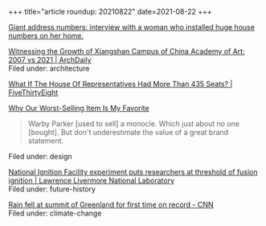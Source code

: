 +++
title="article roundup: 20210822"
date=2021-08-22
+++

[Giant address numbers: interview with a woman who installed huge house numbers on her home.](https://slate.com/human-interest/2021/08/giant-address-numbers-house-numbers-wood-interview.html)  

[Witnessing the Growth of Xiangshan Campus of China Academy of Art: 2007 vs 2021 | ArchDaily](https://www.archdaily.com/966754/witnessing-the-growth-of-xiangshan-campus-of-china-academy-of-art-2007-vs-2021)  
Filed under: architecture

[What If The House Of Representatives Had More Than 435 Seats? | FiveThirtyEight](https://projects.fivethirtyeight.com/435-representatives/)  

[Why Our Worst-Selling Item Is My Favorite](https://www.inc.com/neil-blumenthal/why-we-sell-a-monocle.html)  
> Warby Parker [used to sell] a monocle. Which just about no one [bought]. But don't underestimate the value of a great brand statement.

Filed under: design

[National Ignition Facility experiment puts researchers at threshold of fusion ignition | Lawrence Livermore National Laboratory](https://www.llnl.gov/news/national-ignition-facility-experiment-puts-researchers-threshold-fusion-ignition)  
Filed under: future-history

[Rain fell at summit of Greenland for first time on record - CNN](https://www.cnn.com/2021/08/19/weather/greenland-summit-rain-climate-change/index.html)  
Filed under: climate-change

